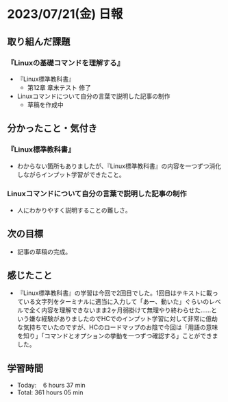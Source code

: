 # 2023/07/21(金) 日報

## 取り組んだ課題
### 『Linuxの基礎コマンドを理解する』
- 『Linux標準教科書』
  - 第12章 章末テスト 修了
- Linuxコマンドについて自分の言葉で説明した記事の制作
  - 草稿を作成中


## 分かったこと・気付き
### 『Linux標準教科書』
- わからない箇所もありましたが、『Linux標準教科書』の内容を一つずつ消化しながらインプット学習ができたこと。
### Linuxコマンドについて自分の言葉で説明した記事の制作
- 人にわかりやすく説明することの難しさ。


## 次の目標
- 記事の草稿の完成。


## 感じたこと
- 『Linux標準教科書』の学習は今回で2回目でした。1回目はテキストに載っている文字列をターミナルに適当に入力して「あー、動いた」ぐらいのレベルで全く内容を理解できないまま2ヶ月弱掛けて無理やり終わらせた......という嫌な経験がありましたのでHCでのインプット学習に対して非常に億劫な気持ちでいたのですが、HCのロードマップのお陰で今回は「用語の意味を知り」「コマンドとオプションの挙動を一つずつ確認する」ことができました。


## 学習時間
- Today:&nbsp;&nbsp;&nbsp; 6 hours 37 min
- Total: 361 hours 05 min

